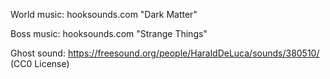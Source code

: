 World music:
hooksounds.com "Dark Matter"

Boss music:
hooksounds.com "Strange Things"

Ghost sound:
https://freesound.org/people/HaraldDeLuca/sounds/380510/ (CC0 License)